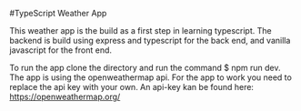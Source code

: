 #TypeScript Weather App

This weather app is the build as a first step in learning typescript. The backend is build using express and typescript for the back end, and vanilla javascript for the front end.

To run the app clone the directory and run the command \$ npm run dev.
The app is using the openweathermap api. For the app to work you need to replace the api key with your own. An api-key kan be found here: https://openweathermap.org/
